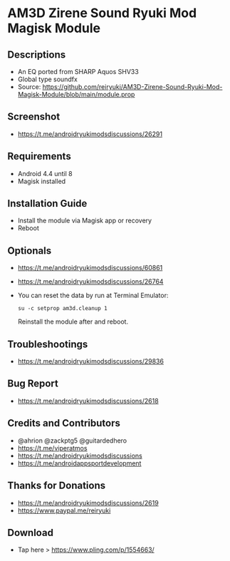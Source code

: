 # AM3D Zirene Sound Ryuki Mod Magisk Module

## Descriptions
- An EQ ported from SHARP Aquos SHV33
- Global type soundfx
- Source: https://github.com/reiryuki/AM3D-Zirene-Sound-Ryuki-Mod-Magisk-Module/blob/main/module.prop

## Screenshot
- https://t.me/androidryukimodsdiscussions/26291

## Requirements
- Android 4.4 until 8
- Magisk installed

## Installation Guide
- Install the module via Magisk app or recovery
- Reboot

## Optionals
- https://t.me/androidryukimodsdiscussions/60861
- https://t.me/androidryukimodsdiscussions/26764
- You can reset the data by run at Terminal Emulator:

  `su -c setprop am3d.cleanup 1`

  Reinstall the module after and reboot.

## Troubleshootings
- https://t.me/androidryukimodsdiscussions/29836

## Bug Report
- https://t.me/androidryukimodsdiscussions/2618

## Credits and Contributors
- @ahrion @zackptg5 @guitardedhero
- https://t.me/viperatmos
- https://t.me/androidryukimodsdiscussions
- https://t.me/androidappsportdevelopment

## Thanks for Donations
- https://t.me/androidryukimodsdiscussions/2619
- https://www.paypal.me/reiryuki

## Download
- Tap here > https://www.pling.com/p/1554663/

